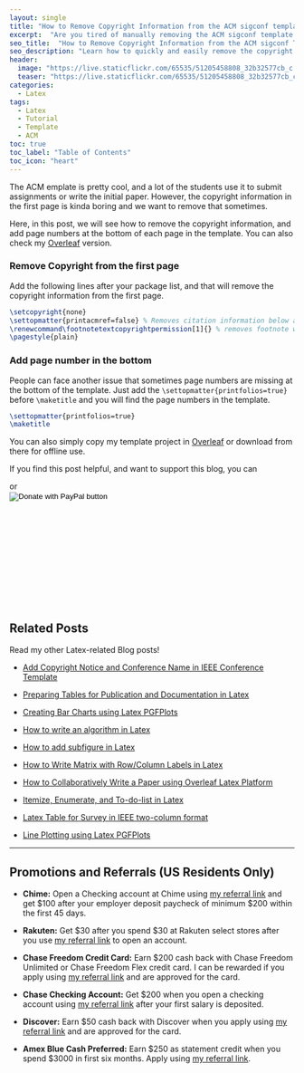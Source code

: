 ```yaml
---
layout: single
title: "How to Remove Copyright Information from the ACM sigconf template"
excerpt:  "Are you tired of manually removing the ACM sigconf template's copyright information from your research papers or latex documents like reports or homeworks? This can be a tedious task, especially when you need to prepare multiple documents for different conferences or purposes. Fortunately, there is an easy way to remove it."
seo_title:  "How to Remove Copyright Information from the ACM sigconf Template"
seo_description: "Learn how to quickly and easily remove the copyright information from the ACM sigconf template with the steps mentioned in the blog post. Save time and streamline your paper preparation process with this helpful guide."
header:
  image: "https://live.staticflickr.com/65535/51205458808_32b32577cb_c.jpg"
  teaser: "https://live.staticflickr.com/65535/51205458808_32b32577cb_c.jpg"
categories:
  - Latex
tags:
  - Latex
  - Tutorial
  - Template
  - ACM
toc: true
toc_label: "Table of Contents"
toc_icon: "heart"
---
```



The ACM emplate is pretty cool, and a lot of the students use it to submit assignments or write the initial paper. However, the copyright information in the first page is kinda boring and we want to remove that sometimes. 

Here, in this post, we will see how to remove the copyright information, and add page numbers at the bottom of each page in the template. You can also check my [Overleaf](https://www.overleaf.com/read/jfyggffthwqk) version.

### Remove Copyright from the first page
Add the following lines after your package list, and that will remove the copyright information from the first page. 
```latex
\setcopyright{none}
\settopmatter{printacmref=false} % Removes citation information below abstract
\renewcommand\footnotetextcopyrightpermission[1]{} % removes footnote with conference information in first column
\pagestyle{plain}
```

### Add page number in the bottom
People can face another issue that sometimes page numbers are missing at the bottom of the template. Just add the `\settopmatter{printfolios=true}` before `\maketitle` and you will find the page numbers in the template.

```latex
\settopmatter{printfolios=true}
\maketitle
```

You can also simply copy my template project in [Overleaf](https://www.overleaf.com/read/jfyggffthwqk) or download from there for offline use. 

If you find this post helpful, and want to support this blog, you can
<script type="text/javascript" src="https://cdnjs.buymeacoffee.com/1.0.0/button.prod.min.js" data-name="bmc-button" data-slug="shantoroy" data-color="#FFDD00" data-emoji=""  data-font="Cookie" data-text="Buy me a coffee" data-outline-color="#000000" data-font-color="#000000" data-coffee-color="#ffffff" ></script> or

<div style="width: 300px; height: 200px;">
<form action="https://www.paypal.com/donate" method="post" target="_top">
<input type="hidden" name="business" value="Q9F45GULUSYMY" />
<input type="hidden" name="no_recurring" value="0" />
<input type="hidden" name="item_name" value="I appreciate your support! 😊" />
<input type="hidden" name="currency_code" value="USD" />
<input type="image" src="https://www.paypalobjects.com/en_US/i/btn/btn_donateCC_LG.gif" border="0" name="submit" title="PayPal - The safer, easier way to pay online!" alt="Donate with PayPal button" />
<img alt="" border="0" src="https://www.paypal.com/en_US/i/scr/pixel.gif" width="1" height="1" />
</form></div>

## Related Posts
Read my other Latex-related Blog posts!
* [Add Copyright Notice and Conference Name in IEEE Conference Template](https://shantoroy.com/latex/add-copyright-conference-name/)

* [Preparing Tables for Publication and Documentation in Latex](https://shantoroy.com/latex/how-to-create-tables-in-latex/)

* [Creating Bar Charts using Latex PGFPlots](https://shantoroy.com/latex/bar-plots-in-latex-pgfplot/)

* [How to write an algorithm in Latex](https://shantoroy.com/latex/how-to-write-algorithm-in-latex/)

* [How to add subfigure in Latex](https://shantoroy.com/latex/how-to-add-subfig-in-latex/)

* [How to Write Matrix with Row/Column Labels in Latex](https://shantoroy.com/latex/matrix-labeling-in-latex/)

* [How to Collaboratively Write a Paper using Overleaf Latex Platform](https://shantoroy.com/latex/how-to-collaborately-write-a-paper-using-latex-overleaf/)

* [Itemize, Enumerate, and To-do-list in Latex](https://shantoroy.com/latex/playing-with-latex-itemize-enumerate-fontawesome/)

* [Latex Table for Survey in IEEE two-column format](https://shantoroy.com/latex/latex-table-for-survey-ieee-template/)

* [Line Plotting using Latex PGFPlots](https://shantoroy.com/latex/how-to-draw-line-graph-using-pgfplots-latex/)


---
## Promotions and Referrals (US Residents Only)
* **Chime:** Open a Checking account at Chime using [my referral link](https://chime.com/r/shantoroy) and get $100 after your employer deposit paycheck of minimum $200 within the first 45 days. 
* **Rakuten:** Get $30 after you spend $30 at Rakuten select stores after you use [my referral link](www.rakuten.com/r/STONEH425?eeid=44971) to open an account. 
* **Chase Freedom Credit Card:** Earn $200 cash back with Chase Freedom Unlimited or Chase Freedom Flex credit card. I can be rewarded if you apply using [my referral link](https://www.referyourchasecard.com/18o/E7MB03IG12) and are approved for the card.

* **Chase Checking Account:** Get $200 when you open a checking account using [my referral link](https://accounts.chase.com/raf/share/2564396166) after your first salary is deposited. 
* **Discover:** Earn $50 cash back with Discover when you apply using [my referral link](https://refer.discover.com/s/SHANTO10) and are approved for the card.
* **Amex Blue Cash Preferred:** Earn $250 as statement credit when you spend $3000 in first six months. Apply using [my referral link](https://americanexpress.com/en-us/referral/SHANTRzUOO?XL=MIANS).
<!--stackedit_data:
eyJoaXN0b3J5IjpbLTE2OTc0OTI0NzAsLTE5ODgwOTU1MDYsMj
A0MzQwNTg5NCwxOTY5NDc3NzM0LDQzNTQ2NTM2N119
-->